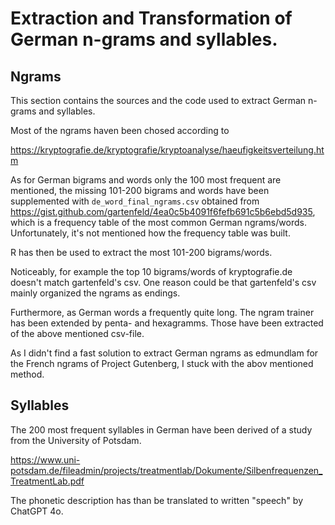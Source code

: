 # Extraction and Transformation of German n-grams and syllables.


## Ngrams
This section contains the sources and the code used to extract German n-grams and syllables.

Most of the ngrams haven been chosed according to  

https://kryptografie.de/kryptografie/kryptoanalyse/haeufigkeitsverteilung.htm

As for German bigrams and words only the 100 most frequent are mentioned, the missing 101-200 bigrams and words have been supplemented with `de_word_final_ngrams.csv`  obtained from https://gist.github.com/gartenfeld/4ea0c5b4091f6fefb691c5b6ebd5d935,
which is a frequency table of the most common German ngrams/words. Unfortunately, it's not mentioned how the frequency table was built.

R has then be used to extract the most 101-200 bigrams/words. 

Noticeably, for example the top 10 bigrams/words of kryptografie.de doesn't match gartenfeld's csv. One reason could be that gartenfeld's csv mainly organized the ngrams as endings.

Furthermore, as German words a frequently quite long. The ngram trainer has been extended by penta- and hexagramms. Those have been extracted of the above mentioned csv-file.

As I didn't find a fast solution to extract German ngrams as edmundlam for the French ngrams of Project Gutenberg, I stuck with the abov mentioned method.

## Syllables

The 200 most frequent syllables in German have been derived of a study from the University of Potsdam.

https://www.uni-potsdam.de/fileadmin/projects/treatmentlab/Dokumente/Silbenfrequenzen_TreatmentLab.pdf

The phonetic description has than be translated to written "speech" by ChatGPT 4o.
